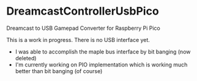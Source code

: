 # DreamcastControllerUsbPico
 Dreamcast to USB Gamepad Converter for Raspberry Pi Pico

This is a work in progress. There is no USB interface yet.
- I was able to accomplish the maple bus interface by bit banging (now deleted)
- I'm currently working on PIO implementation which is working much better than bit banging (of course)
